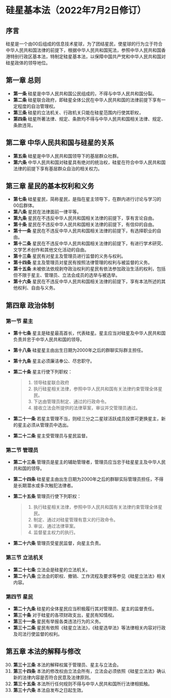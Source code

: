 # 硅星基本法（2022年7月2日修订）

## 序言

硅星是一个由00后组成的信息技术星球，为了团结星民，使星球的行为立于符合中华人民共和国法律的前提下，根据中华人民共和国宪法，参照中华人民共和国香港特别行政区基本法，特制定硅星基本法，以保障中国共产党和中华人民共和国对硅星政体的领导地位。

## 第一章 总则

- **第一条** 硅星是中华人民共和国公民组成的，不得与中华人民共和国分裂。
- **第二条** 硅星联合政府，即硅星全体公民在中华人民共和国的法律前提下享有一定程度的自治管理权。
- **第三条** 硅星的立法机关、行政机关只能在硅星范围内行使其职权，
- **第四条** 硅星所著法律、规定、条款均不得与中华人民共和国相关法律、规定、条款违背。

## 第二章 中华人民共和国与硅星的关系

- **第五条** 硅星是中华人民共和国领导下的基层群众社群。
- **第六条** 中华人民共和国对硅星具有绝对的统治权，硅星在符合中华人民共和国法律的前提下享有基层群众自治的相关权力。

## 第三章 星民的基本权利和义务

- **第七条** 硅星星民，简称星民，是指在星主领导下，在群内进行讨论与学习的00后群体。
- **第八条** 星民在法律面前一律平等。
- **第九条** 星民在不违反中华人民共和国相关法律的前提下，享有言论自由。
- **第十条** 星民在不违反中华人民共和国相关法律的前提下，有信仰的自由。
- **第十一条** 星民在不违反中华人民共和国相关法律的前提下，有选择职业的自由。
- **第十二条** 星民在不违反中华人民共和国相关法律的前提下，有进行学术研究、文学艺术创作和其他文化活动的自由。
- **第十三条** 星民有对星主及管理员进行监督的义务与权利。
- **第十四条** 星主及管理员对星民有按照法律管理的权利与被监督的义务。
- **第十五条** 未被依法依规剥夺政治权利的星民有依法参加政治生活的权利，包括但不限于星主、管理员、立法会成员的选举与被选举。
- **第十六条** 星民在不违反中华人民共和国相关法律的前提下，享有本法所述的其他权利、自由与义务。

## 第四章 政治体制

### 第一节 星主

- **第十七条** 星主是硅星最高首长，代表硅星。星主应当对硅星及中华人民共和国负责并忠于中华人民共和国的领导。

- **第十八条** 硅星星主由出生日期为2000年之后的群聊实际群主担任。

- **第十九条** 星主必须廉洁奉公、尽忠职守。

- **第二十条** 星主行使下列职权：
  
  > 1. 领导硅星联合政府
  > 2. 执行硅星相关法律，参照中华人民共和国有关法律约束管理全体星民。
  > 3. 下达由管理员制定、通过的行政命令。
  > 4. 接收立法会所提供的法律草案，审议并交管理员通过。
  
- **第二十一条** 若星主管理不当，则经三分之二星球活跃成员投票可更换星主，新的星主必须从管理员中选出。

- **第二十二条** 星主受管理员与星民监督。

### 第二节 管理员

- **第二十三条** 管理员是星主的辅助管理者，管理员应当忠于硅星星主及中华人民共和国的领导。

- **第二十四条** 硅星星主由出生日期为2000年之后的群聊实际管理员担任，不得是长期潜水或多次触犯法律者。

- **第二十五条** 管理员行使下列职权：
  
  > 1. 执行硅星相关法律，参照中华人民共和国有关法律约束管理全体星民。
  > 2. 制定、通过对硅星管理有意义的行政命令。
  > 3. 审议、通过法律草案。
  > 4. 监督星主权力的执行。
  
- **第二十六条** 管理员受星民监督，向星主负责。

### 第三节 立法机关

* **第二十七条** 立法会是硅星的立法机关。
* **第二十八条** 立法会的职权、撤销、工作流程及要求等参见《硅星立法法》相关内容。

### 第四节 星民

- **第二十九条** 硅星的全体星民应当积极履行其对管理员、星主的监督责任。
- **第三十条** 对于硅星的各项财政支出，星民有知情权。
- **第三十一条** 星民有举报各类违法行为的义务。
- **第三十二条** 星民有依照《硅星立法法》，《硅星选举法》等法律相关内容对行政及司法行使监督的权利。

## 第五章 本法的解释与修改

30. **第三十三条** 本法的解释权属于管理员、星主与立法会。
31. **第三十四条** 本法的修改权由立法会所有，立法会必须依照《硅星立法法》确认新的法律内容是否符合民意及法律原则。
32. **第三十五条** 本法所行任何规则不得与中华人民共和国所行法律相抵触。
33. **第三十六条** 本法自发布之日起生效。
